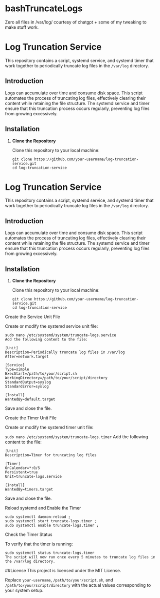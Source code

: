 # bashTruncateLogs
Zero all files in /var/log/ courtesy of chatgpt + some of my tweaking to make stuff work.

# Log Truncation Service

This repository contains a script, systemd service, and systemd timer that work together to periodically truncate log files in the `/var/log` directory.

## Introduction

Logs can accumulate over time and consume disk space. This script automates the process of truncating log files, effectively clearing their content while retaining the file structure. The systemd service and timer ensure that this truncation process occurs regularly, preventing log files from growing excessively.

## Installation

1. **Clone the Repository**

   Clone this repository to your local machine:

   ```
   git clone https://github.com/your-username/log-truncation-service.git
   cd log-truncation-service
   ```
 

# Log Truncation Service

This repository contains a script, systemd service, and systemd timer that work together to periodically truncate log files in the `/var/log` directory.

## Introduction

Logs can accumulate over time and consume disk space. This script automates the process of truncating log files, effectively clearing their content while retaining the file structure. The systemd service and timer ensure that this truncation process occurs regularly, preventing log files from growing excessively.

## Installation

1. **Clone the Repository**

   Clone this repository to your local machine:

   ```
   git clone https://github.com/your-username/log-truncation-service.git
   cd log-truncation-service
   ```

Create the Service Unit File

Create or modify the systemd service unit file:

```
sudo nano /etc/systemd/system/truncate-logs.service
Add the following content to the file:
```

```
[Unit]
Description=Periodically truncate log files in /var/log
After=network.target

[Service]
Type=simple
ExecStart=/path/to/your/script.sh
WorkingDirectory=/path/to/your/script/directory
StandardOutput=syslog
StandardError=syslog

[Install]
WantedBy=default.target
```
Save and close the file.

Create the Timer Unit File

Create or modify the systemd timer unit file:

```sudo nano /etc/systemd/system/truncate-logs.timer```
Add the following content to the file:

```
[Unit]
Description=Timer for truncating log files

[Timer]
OnCalendar=*:0/5
Persistent=true
Unit=truncate-logs.service

[Install]
WantedBy=timers.target
```
Save and close the file.

Reload systemd and Enable the Timer
```
sudo systemctl daemon-reload ;
sudo systemctl start truncate-logs.timer ;
sudo systemctl enable truncate-logs.timer ;
```
Check the Timer Status

To verify that the timer is running:


```
sudo systemctl status truncate-logs.timer
The script will now run once every 5 minutes to truncate log files in the /var/log directory.
```

##License
This project is licensed under the MIT License.


Replace `your-username`, `/path/to/your/script.sh`, and `/path/to/your/script/directory` with the actual values corresponding to your system setup.
